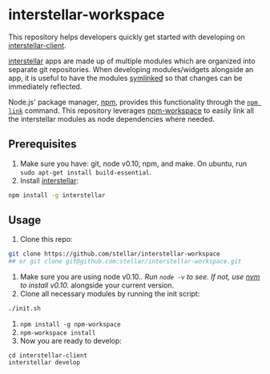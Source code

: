 # interstellar-workspace

This repository helps developers quickly get started with developing on [interstellar-client](https://github.com/stellar/interstellar-client).

[interstellar](https://github.com/stellar/interstellar) apps are made up of multiple modules which are organized into separate git repositories. When developing modules/widgets alongside an app, it is useful to have the modules [symlinked](http://en.wikipedia.org/wiki/Symbolic_link) so that changes can be immediately reflected.

Node.js' package manager, [npm](https://www.npmjs.com/), provides this functionality through the [`npm link`](https://docs.npmjs.com/cli/link) command. This repository leverages [npm-workspace](https://github.com/mariocasciaro/npm-workspace) to easily link all the interstellar modules as node dependencies where needed.

## Prerequisites
1. Make sure you have: git, node v0.10, npm, and make. On ubuntu, run `sudo apt-get install build-essential`.
1. Install [interstellar](https://github.com/stellar/interstellar):

```bash
npm install -g interstellar
```

## Usage
1. Clone this repo:

  ```bash
  git clone https://github.com/stellar/interstellar-workspace
  ## or git clone git@github.com:stellar/interstellar-workspace.git
  ```
1. Make sure you are using node v0.10.*. Run `node -v` to see. If not, use [nvm](https://github.com/creationix/nvm) to install v0.10.* alongside your current version.
1. Clone all necessary modules by running the init script:

  ```bash
  ./init.sh
  ```
1. `npm install -g npm-workspace`
1. `npm-workspace install`
1. Now you are ready to develop:

  ```
  cd interstellar-client
  interstellar develop
  ```
